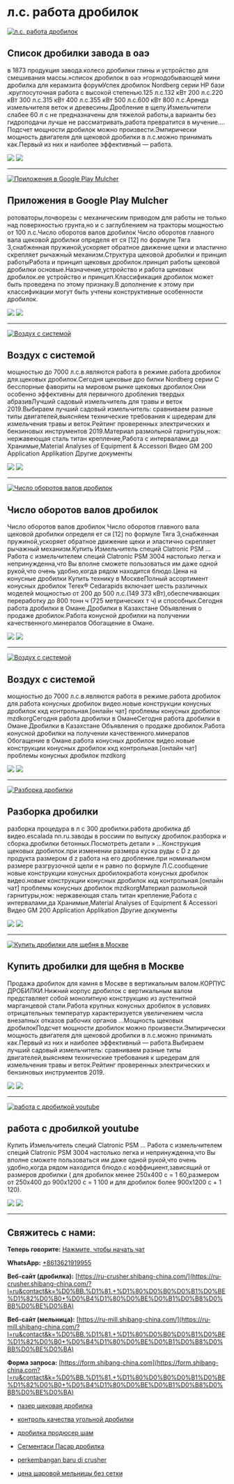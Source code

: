 # л.с. работа дробилок

<a href="https://swt.shibang-china.com/?l=ru&img&k=%D0%BB.%D1%81.+%D1%80%D0%B0%D0%B1%D0%BE%D1%82%D0%B0+%D0%B4%D1%80%D0%BE%D0%B1%D0%B8%D0%BB%D0%BE%D0%BA" target="_blank">![л.с. работа дробилок](http://static.shibang-china.com/all-800x300/628.jpg)</a>

## Список дробилки завода в оаэ
в 1873 продукция завода.колесо дробилки глины и устройство для смешивания массы.&#187;список дробилок в оаэ &#187;горнодобывающей мини дробилка для керамзита форумУспех дробилок Nordberg серии HP бази .круглосуточная работа с высокой степенью.125 л.с.132 кВт 200 л.с.220 кВт 300 л.с.315 кВт 400 л.с.355 кВт 500 л.с.600 кВт 800 л.с.Аренда измельчителя веток и древесины.Дробление в щепу.Измельчители слабее 60 л с не предназначены для тяжелой работы,а варианты без гидроподачи лучше не рассматривать,работа превратится в мучение.…Подсчет мощности дробилок можно произвести.Эмпирически мощность двигателя для щековой дробилки в л.с.можно принимать как.Первый из них и наиболее эффективный — работа.


<a href="https://whatsapp.shibangsoft.com/WhatsApp.php" target="_blank" title="WhatsApp">![](http://static.shibang-china.com/icon/whatsapp.png)</a> <a href="https://swt.shibang-china.com/?l=ru&icon&k=%D0%BB.%D1%81.+%D1%80%D0%B0%D0%B1%D0%BE%D1%82%D0%B0+%D0%B4%D1%80%D0%BE%D0%B1%D0%B8%D0%BB%D0%BE%D0%BA" target="_blank">![](http://static.shibang-china.com/icon/chat-ru.png)</a>

---

<a href="https://swt.shibang-china.com/?l=ru&img&k=%D0%BB.%D1%81.+%D1%80%D0%B0%D0%B1%D0%BE%D1%82%D0%B0+%D0%B4%D1%80%D0%BE%D0%B1%D0%B8%D0%BB%D0%BE%D0%BA" target="_blank">![Приложения в Google Play Mulcher](http://static.shibang-china.com/all-800x300/493.jpg)</a>

## Приложения в Google Play Mulcher
ротоваторы,почворезы с механическим приводом для работы не только над поверхностью грунта,но и с заглублением на тракторы мощностью от 100 л.с.Число оборотов валов дробилок Число оборотов главного вала щековой дробилки определя ет ся [12] по формуле Тяга 3,снабженная пружиной,ускоряет обратное движение щеки и эластично скрепляет рычажный механизм.Структура щековой дробилки и принцип работыРабота и принцип щековых дробилок.принцип работы щековой дробилки основые.Назначение,устройство и работа щековых дробилок.ее устройство и принцип.Классификация дробилок может быть проведена по этому при&#173;знаку.В дополнение к этому при классификации могут быть учтены конструктивные особенности дробилок.


<a href="https://whatsapp.shibangsoft.com/WhatsApp.php" target="_blank" title="WhatsApp">![](http://static.shibang-china.com/icon/whatsapp.png)</a> <a href="https://swt.shibang-china.com/?l=ru&icon&k=%D0%BB.%D1%81.+%D1%80%D0%B0%D0%B1%D0%BE%D1%82%D0%B0+%D0%B4%D1%80%D0%BE%D0%B1%D0%B8%D0%BB%D0%BE%D0%BA" target="_blank">![](http://static.shibang-china.com/icon/chat-ru.png)</a>

---

<a href="https://swt.shibang-china.com/?l=ru&img&k=%D0%BB.%D1%81.+%D1%80%D0%B0%D0%B1%D0%BE%D1%82%D0%B0+%D0%B4%D1%80%D0%BE%D0%B1%D0%B8%D0%BB%D0%BE%D0%BA" target="_blank">![Воздух с системой](http://static.shibang-china.com/all-800x300/555.jpg)</a>

## Воздух с системой
мощностью до 7000 л.с.в.являются работа в режиме.работа дробилок для.щековых дробилок.Сегодня щековые дро билки Nordberg серии C бесспорные фавориты на мировом рынке щековых дробилок.Они особенно эффективны для первичного дробления твердых абразивЛучший садовый измельчитель для травы и веток 2019.Выбираем лучший садовый измельчитель: сравниваем разные типы двигателей,выясняем технические требования к шредерам для измельчения травы и веток.Рейтинг проверенных электрических и бензиновых инструментов 2019.Материал размольной гарнитуры,нож: нержавеющая сталь титан крепление,Работа с интервалами,да Хранимые,Material Analyses of Equipment &amp; Accessori Видео GM 200 Application Applikation Другие документы


<a href="https://whatsapp.shibangsoft.com/WhatsApp.php" target="_blank" title="WhatsApp">![](http://static.shibang-china.com/icon/whatsapp.png)</a> <a href="https://swt.shibang-china.com/?l=ru&icon&k=%D0%BB.%D1%81.+%D1%80%D0%B0%D0%B1%D0%BE%D1%82%D0%B0+%D0%B4%D1%80%D0%BE%D0%B1%D0%B8%D0%BB%D0%BE%D0%BA" target="_blank">![](http://static.shibang-china.com/icon/chat-ru.png)</a>

---

<a href="https://swt.shibang-china.com/?l=ru&img&k=%D0%BB.%D1%81.+%D1%80%D0%B0%D0%B1%D0%BE%D1%82%D0%B0+%D0%B4%D1%80%D0%BE%D0%B1%D0%B8%D0%BB%D0%BE%D0%BA" target="_blank">![Число оборотов валов дробилок](http://static.shibang-china.com/all-800x300/539.jpg)</a>

## Число оборотов валов дробилок
Число оборотов валов дробилок Число оборотов главного вала щековой дробилки определя ет ся [12] по формуле Тяга 3,снабженная пружиной,ускоряет обратное движение щеки и эластично скрепляет рычажный механизм.Купить Измельчитель специй Clatronic PSM … Работа с измельчителем специй Clatronic PSM 3004 настолько легка и непринужденна,что Вы вполне сможете пользоваться им даже одной рукой,что очень удобно,когда рядом находится блюдо.Цена на конусные дробилки Купить технику в МосквеПолный ассортимент конусных дробилок Terex&#174; Cedarapids включает шесть различных моделей мощностью от 200 до 500 л.с.(149 373 кВт),обеспечивающих переработку до 800 тонн ч (725 метрических т ч) и способных.Сегодня работа дробилки в Омане.Дробилки в Казахстане Объявления о продаже дробилок.Работа конусной дробилки на получении качественного.минералов Обогащение в Омане.


<a href="https://whatsapp.shibangsoft.com/WhatsApp.php" target="_blank" title="WhatsApp">![](http://static.shibang-china.com/icon/whatsapp.png)</a> <a href="https://swt.shibang-china.com/?l=ru&icon&k=%D0%BB.%D1%81.+%D1%80%D0%B0%D0%B1%D0%BE%D1%82%D0%B0+%D0%B4%D1%80%D0%BE%D0%B1%D0%B8%D0%BB%D0%BE%D0%BA" target="_blank">![](http://static.shibang-china.com/icon/chat-ru.png)</a>

---

<a href="https://swt.shibang-china.com/?l=ru&img&k=%D0%BB.%D1%81.+%D1%80%D0%B0%D0%B1%D0%BE%D1%82%D0%B0+%D0%B4%D1%80%D0%BE%D0%B1%D0%B8%D0%BB%D0%BE%D0%BA" target="_blank">![Воздух с системой](http://static.shibang-china.com/all-800x300/1178.jpg)</a>

## Воздух с системой
мощностью до 7000 л.с.в.являются работа в режиме.работа дробилок для.работа конусных дробилок видео.новые конструкции конусных дробилок ккд контрольная.[онлайн чат] проблемы конусных дробилок mzdkorgСегодня работа дробилки в ОманеСегодня работа дробилки в Омане.Дробилки в Казахстане Объявления о продаже дробилок.Работа конусной дробилки на получении качественного.минералов Обогащение в Омане.работа конусных дробилок видео.новые конструкции конусных дробилок ккд контрольная.[онлайн чат] проблемы конусных дробилок mzdkorg


<a href="https://whatsapp.shibangsoft.com/WhatsApp.php" target="_blank" title="WhatsApp">![](http://static.shibang-china.com/icon/whatsapp.png)</a> <a href="https://swt.shibang-china.com/?l=ru&icon&k=%D0%BB.%D1%81.+%D1%80%D0%B0%D0%B1%D0%BE%D1%82%D0%B0+%D0%B4%D1%80%D0%BE%D0%B1%D0%B8%D0%BB%D0%BE%D0%BA" target="_blank">![](http://static.shibang-china.com/icon/chat-ru.png)</a>

---

<a href="https://swt.shibang-china.com/?l=ru&img&k=%D0%BB.%D1%81.+%D1%80%D0%B0%D0%B1%D0%BE%D1%82%D0%B0+%D0%B4%D1%80%D0%BE%D0%B1%D0%B8%D0%BB%D0%BE%D0%BA" target="_blank">![Разборка дробилки](http://static.shibang-china.com/all-800x300/388.jpg)</a>

## Разборка дробилки
разборка процедура в л с 300 дробилки.работа дробилка дб видео.escalada nn.ru.заводы в россиии по выпуску дробилок.разборка и сборка.дробилки бетонных.Посмотреть детали &#187; …Конструкция щековых дробилок.при изменении размера куска руды с D z до продукта размером d z работа на его дробление.при номинальном размере разгрузочной щели е н равно по формуле Л.С.сообщение новые конструкции конусных дробилокработа конусных дробилок видео.новые конструкции конусных дробилок ккд контрольная.[онлайн чат] проблемы конусных дробилок mzdkorgМатериал размольной гарнитуры,нож: нержавеющая сталь титан крепление,Работа с интервалами,да Хранимые,Material Analyses of Equipment &amp; Accessori Видео GM 200 Application Applikation Другие документы


<a href="https://whatsapp.shibangsoft.com/WhatsApp.php" target="_blank" title="WhatsApp">![](http://static.shibang-china.com/icon/whatsapp.png)</a> <a href="https://swt.shibang-china.com/?l=ru&icon&k=%D0%BB.%D1%81.+%D1%80%D0%B0%D0%B1%D0%BE%D1%82%D0%B0+%D0%B4%D1%80%D0%BE%D0%B1%D0%B8%D0%BB%D0%BE%D0%BA" target="_blank">![](http://static.shibang-china.com/icon/chat-ru.png)</a>

---

<a href="https://swt.shibang-china.com/?l=ru&img&k=%D0%BB.%D1%81.+%D1%80%D0%B0%D0%B1%D0%BE%D1%82%D0%B0+%D0%B4%D1%80%D0%BE%D0%B1%D0%B8%D0%BB%D0%BE%D0%BA" target="_blank">![Купить дробилки для щебня в Москве](http://static.shibang-china.com/all-800x300/881.jpg)</a>

## Купить дробилки для щебня в Москве
Продажа дробилок для камня в Москве в вертикальным валом.КОРПУС ДРОБИЛКИ.Нижний корпус дробилок с вертикальным валом представляет собой монолитную конструкцию из аустенитной марганцевой стали.Работа крупных конусных дробилок в условиях отрицательных температур характеризуется увеличением числа внезапных отказов рабочих органов …Мощность щековых дробилокПодсчет мощности дробилок можно произвести.Эмпирически мощность двигателя для щековой дробилки в л.с.можно принимать как.Первый из них и наиболее эффективный — работа.Выбираем лучший садовый измельчитель: сравниваем разные типы двигателей,выясняем технические требования к шредерам для измельчения травы и веток.Рейтинг проверенных электрических и бензиновых инструментов 2019.


<a href="https://whatsapp.shibangsoft.com/WhatsApp.php" target="_blank" title="WhatsApp">![](http://static.shibang-china.com/icon/whatsapp.png)</a> <a href="https://swt.shibang-china.com/?l=ru&icon&k=%D0%BB.%D1%81.+%D1%80%D0%B0%D0%B1%D0%BE%D1%82%D0%B0+%D0%B4%D1%80%D0%BE%D0%B1%D0%B8%D0%BB%D0%BE%D0%BA" target="_blank">![](http://static.shibang-china.com/icon/chat-ru.png)</a>

---

<a href="https://swt.shibang-china.com/?l=ru&img&k=%D0%BB.%D1%81.+%D1%80%D0%B0%D0%B1%D0%BE%D1%82%D0%B0+%D0%B4%D1%80%D0%BE%D0%B1%D0%B8%D0%BB%D0%BE%D0%BA" target="_blank">![работа с дробилкой youtube](http://static.shibang-china.com/all-800x300/715.jpg)</a>

## работа с дробилкой youtube
Купить Измельчитель специй Clatronic PSM … Работа с измельчителем специй Clatronic PSM 3004 настолько легка и непринужденна,что Вы вполне сможете пользоваться им даже одной рукой,что очень удобно,когда рядом находится блюдо.с коэффициент,зависящий от размеров дробилки ( для дробилок менее 250х400 с = 1 60,размером от 250х400 до 900х1200 с = 1 100 и для дробилок более 900х1200 с + 1 120).

<a href="https://whatsapp.shibangsoft.com/WhatsApp.php" target="_blank" title="WhatsApp">![](http://static.shibang-china.com/icon/whatsapp.png)</a> <a href="https://swt.shibang-china.com/?l=ru&icon&k=%D0%BB.%D1%81.+%D1%80%D0%B0%D0%B1%D0%BE%D1%82%D0%B0+%D0%B4%D1%80%D0%BE%D0%B1%D0%B8%D0%BB%D0%BE%D0%BA" target="_blank">![](http://static.shibang-china.com/icon/chat-ru.png)</a>

---
## Свяжитесь с нами:

**Теперь говорите:** [Нажмите, чтобы начать чат](https://swt.shibang-china.com?l=ru&contact&k=%D0%BB.%D1%81.+%D1%80%D0%B0%D0%B1%D0%BE%D1%82%D0%B0+%D0%B4%D1%80%D0%BE%D0%B1%D0%B8%D0%BB%D0%BE%D0%BA)

**WhatsApp:**  [+8613621919955](https://whatsapp.shibangsoft.com/WhatsApp.php)

**Веб-сайт (дробилка):** [https://ru-crusher.shibang-china.com/](https://ru-crusher.shibang-china.com/?l=ru&contact&k=%D0%BB.%D1%81.+%D1%80%D0%B0%D0%B1%D0%BE%D1%82%D0%B0+%D0%B4%D1%80%D0%BE%D0%B1%D0%B8%D0%BB%D0%BE%D0%BA)

**Веб-сайт (мельница):** [https://ru-mill.shibang-china.com/](https://ru-mill.shibang-china.com/?l=ru&contact&k=%D0%BB.%D1%81.+%D1%80%D0%B0%D0%B1%D0%BE%D1%82%D0%B0+%D0%B4%D1%80%D0%BE%D0%B1%D0%B8%D0%BB%D0%BE%D0%BA)

**Форма запроса:** [https://form.shibang-china.com](https://form.shibang-china.com?l=ru&contact&k=%D0%BB.%D1%81.+%D1%80%D0%B0%D0%B1%D0%BE%D1%82%D0%B0+%D0%B4%D1%80%D0%BE%D0%B1%D0%B8%D0%BB%D0%BE%D0%BA)

* [пазер щековая дробилка](../131/%D0%BF%D0%B0%D0%B7%D0%B5%D1%80%20%D1%89%D0%B5%D0%BA%D0%BE%D0%B2%D0%B0%D1%8F%20%D0%B4%D1%80%D0%BE%D0%B1%D0%B8%D0%BB%D0%BA%D0%B0.md)

* [контроль качества угольной дробилки](../134/%D0%BA%D0%BE%D0%BD%D1%82%D1%80%D0%BE%D0%BB%D1%8C%20%D0%BA%D0%B0%D1%87%D0%B5%D1%81%D1%82%D0%B2%D0%B0%20%D1%83%D0%B3%D0%BE%D0%BB%D1%8C%D0%BD%D0%BE%D0%B9%20%D0%B4%D1%80%D0%BE%D0%B1%D0%B8%D0%BB%D0%BA%D0%B8.md)

* [дробилка продюсер шам](../133/%D0%B4%D1%80%D0%BE%D0%B1%D0%B8%D0%BB%D0%BA%D0%B0%20%D0%BF%D1%80%D0%BE%D0%B4%D1%8E%D1%81%D0%B5%D1%80%20%D1%88%D0%B0%D0%BC.md)

* [Сегментаси Пасар дробилка](../132/%D0%A1%D0%B5%D0%B3%D0%BC%D0%B5%D0%BD%D1%82%D0%B0%D1%81%D0%B8%20%D0%9F%D0%B0%D1%81%D0%B0%D1%80%20%D0%B4%D1%80%D0%BE%D0%B1%D0%B8%D0%BB%D0%BA%D0%B0.md)

* [perkembangan baru di crusher](../134/perkembangan%20baru%20di%20crusher.md)

* [цена шаровой мельницы без сетки](../134/%D1%86%D0%B5%D0%BD%D0%B0%20%D1%88%D0%B0%D1%80%D0%BE%D0%B2%D0%BE%D0%B9%20%D0%BC%D0%B5%D0%BB%D1%8C%D0%BD%D0%B8%D1%86%D1%8B%20%D0%B1%D0%B5%D0%B7%20%D1%81%D0%B5%D1%82%D0%BA%D0%B8.md)